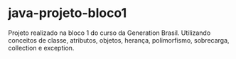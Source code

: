 # java-projeto-bloco1
Projeto realizado na bloco 1 do curso da Generation Brasil. Utilizando conceitos de classe, atributos, objetos, herança, polimorfismo, sobrecarga, collection e exception.
